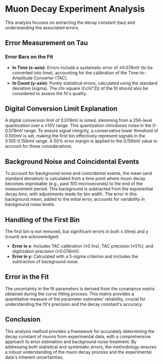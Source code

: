 # Muon Decay Experiment Analysis

This analysis focuses on extracting the decay constant (tau) and understanding the associated errors.

## Error Measurement on Tau

### Error Bars on the Fit
- **In Time (x-axis)**: Errors include a systematic error of ±0.078mV (to be converted into time), accounting for the calibration of the Time-to-Amplitude Converter (TAC).
- **In Count (y-axis)**: Purely statistical errors, calculated using the standard deviation (sigma). The chi-square (\(\chi^2\)) of the fit should also be considered to assess the fit's quality.

## Digital Conversion Limit Explanation

A digital conversion limit of 0.078mV is noted, stemming from a 256-level quantization over a ±10V range. This quantization introduces noise in the 0-0.078mV range. To ensure signal integrity, a conservative lower threshold of 0.100mV is set, making the first bin effectively represent signals in the 0.100-0.156mV range. A 50% error margin is applied to the 0.156mV value to account for these considerations.

## Background Noise and Coincidental Events

To account for background noise and coincidental events, the mean (and standard deviation) is calculated from a time point where muon decay becomes improbable (e.g., past 100 microseconds) to the end of the measurement period. This background is subtracted from the exponential decay bins, with adjustments made for bin width. The error in this background mean, added to the initial error, accounts for variability in background noise levels.

## Handling of the First Bin

The first bin is not removed, but significant errors in both x (time) and y (count) are acknowledged:
- **Error in x**: Includes TAC calibration (±0.1ns), TAC precision (±5%), and digitization precision (±0.078mV).
- **Error in y**: Calculated with a 5-sigma criterion and includes the subtraction of background noise.

## Error in the Fit

The uncertainty in the fit parameters is derived from the covariance matrix obtained during the curve fitting process. This matrix provides a quantitative measure of the parameter estimates' reliability, crucial for understanding the fit's precision and the decay constant's accuracy.

## Conclusion

This analysis method provides a framework for accurately determining the decay constant of muons from experimental data, with a comprehensive approach to error estimation and background noise treatment. By addressing both statistical and systematic errors, the methodology ensures a robust understanding of the muon decay process and the experimental data's inherent uncertainties.
